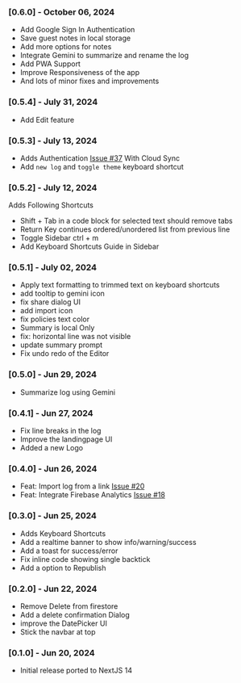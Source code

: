 ### [0.6.0] - October 06, 2024

- Add Google Sign In Authentication
- Save guest notes in local storage
- Add more options for notes
- Integrate Gemini to summarize and rename the log
- Add PWA Support
- Improve Responsiveness of the app
- And lots of minor fixes and improvements

### [0.5.4] - July 31, 2024

- Add Edit feature

### [0.5.3] - July 13, 2024

- Adds Authentication [Issue #37](https://github.com/maheshmnj/pastelog/issues/37) With Cloud Sync
- Add `new log` and `toggle theme` keyboard shortcut

### [0.5.2] - July 12, 2024

Adds Following Shortcuts

- Shift + Tab in a code block for selected text should remove tabs
- Return Key continues ordered/unordered list from previous line
- Toggle Sidebar ctrl + m
- Add Keyboard Shortcuts Guide in Sidebar

### [0.5.1] - July 02, 2024

- Apply text formatting to trimmed text on keyboard shortcuts
- add tooltip to gemini icon
- fix share dialog UI
- add import icon
- fix policies text color
- Summary is local Only
- fix: horizontal line was not visible
- update summary prompt
- Fix undo redo of the Editor

### [0.5.0] - Jun 29, 2024

- Summarize log using Gemini

### [0.4.1] - Jun 27, 2024

- Fix line breaks in the log
- Improve the landingpage UI
- Added a new Logo

### [0.4.0] - Jun 26, 2024

- Feat: Import log from a link [Issue #20](https://github.com/maheshmnj/pastelog/issues/20)
- Feat: Integrate Firebase Analytics [Issue #18](https://github.com/maheshmnj/pastelog/issues/18)

### [0.3.0] - Jun 25, 2024

- Adds Keyboard Shortcuts
- Add a realtime banner to show info/warning/success
- Add a toast for success/error
- Fix inline code showing single backtick
- Add a option to Republish

### [0.2.0] - Jun 22, 2024

- Remove Delete from firestore
- Add a delete confirmation Dialog
- improve the DatePicker UI
- Stick the navbar at top

### [0.1.0] - Jun 20, 2024

- Initial release ported to NextJS 14
